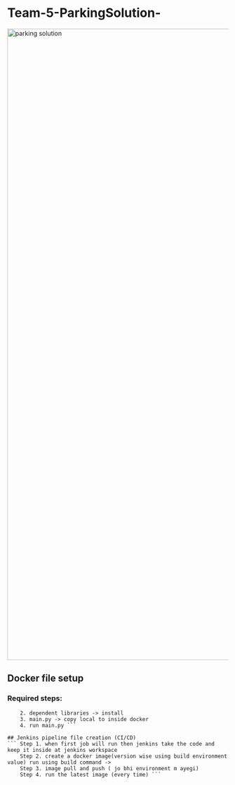 # Team-5-ParkingSolution-
<img width="1436" alt="parking solution" src="https://github.com/user-attachments/assets/8f14a14a-b738-4876-abaa-10a5c85c039a">


## Docker file setup 
### Required steps:
``` 1. base image alpine, heenaimage 
    2. dependent libraries -> install 
    3. main.py -> copy local to inside docker
    4. run main.py ```

## Jenkins pipeline file creation (CI/CD)
``` Step 1. when first job will run then jenkins take the code and keep it inside at jenkins workspace 
    Step 2. create a docker image(version wise using build environment value) run using build command ->
    Step 3. image pull and push ( jo bhi environment m ayegi)
    Step 4. run the latest image (every time) ```

